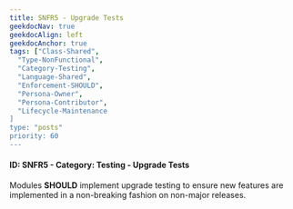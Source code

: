```yaml
---
title: SNFR5 - Upgrade Tests
geekdocNav: true
geekdocAlign: left
geekdocAnchor: true
tags: ["Class-Shared",
  "Type-NonFunctional",
  "Category-Testing",
  "Language-Shared",
  "Enforcement-SHOULD",
  "Persona-Owner",
  "Persona-Contributor",
  "Lifecycle-Maintenance
]
type: "posts"
priority: 60
---
```


#### ID: SNFR5 - Category: Testing - Upgrade Tests

Modules **SHOULD** implement upgrade testing to ensure new features are implemented in a non-breaking fashion on non-major releases.

